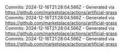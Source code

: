 Commits: 2024-12-16T21:28:04.566Z - Generated via https://github.com/marketplace/actions/artificial-grass
<br>
Commits: 2024-12-16T21:28:04.566Z - Generated via https://github.com/marketplace/actions/artificial-grass
<br>
Commits: 2024-12-16T21:28:04.566Z - Generated via https://github.com/marketplace/actions/artificial-grass
<br>
Commits: 2024-12-16T21:28:04.566Z - Generated via https://github.com/marketplace/actions/artificial-grass
<br>
